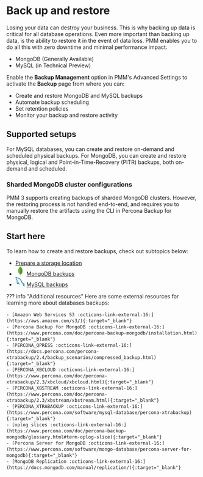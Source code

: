 # Back up and restore

Losing your data can destroy your business. This is why backing up data is critical for all database operations.
Even more important than backing up data, is the ability to restore it in the event of data loss.
PMM enables you to do all this with zero downtime and minimal performance impact.

- MongoDB (Generally Available)
- MySQL (in Technical Preview)

Enable the **Backup Management** option in PMM's Advanced Settings to activate the **Backup** page from where you can: 

- Create and restore MongoDB and MySQL backups 
- Automate backup scheduling
- Set retention policies
- Monitor your backup and restore activity

## Supported setups

For MySQL databases, you can create and restore on-demand and scheduled physical backups. For MongoDB, you can create and restore physical, logical and Point-in-Time-Recovery (PITR) backups, both on-demand and scheduled.

### Sharded MongoDB cluster configurations

PMM 3 supports creating backups of sharded MongoDB clusters. However, the restoring process is not handled end-to-end, and requires you to manually restore the artifacts using the CLI in Percona Backup for MongoDB.


## Start here
To learn how to create and restore backups, check out subtopics below:

- [Prepare a storage location](prepare_storage_location.md)
- ![!](../images/MongoDB_Logo.png)  [MongoDB  backups](mongodb-backup/create_mongo_on_demand.md)
- ![!](../images/mysql_logo.png) [MySQL backups](mysql-backup/create_mysql_backup.md) 


??? info "Additional resources"
    Here are some external resources for learning more about databases backups:

    - [Amazon Web Services S3 :octicons-link-external-16:](https://aws.amazon.com/s3/){:target="_blank"}
    - [Percona Backup for MongoDB :octicons-link-external-16:](https://www.percona.com/doc/percona-backup-mongodb/installation.html){:target="_blank"}
    - [PERCONA_QPRESS :octicons-link-external-16:](https://docs.percona.com/percona-xtrabackup/2.4/backup_scenarios/compressed_backup.html){:target="_blank"}
    - [PERCONA_XBCLOUD :octicons-link-external-16:](https://www.percona.com/doc/percona-xtrabackup/2.3/xbcloud/xbcloud.html){:target="_blank"}
    - [PERCONA_XBSTREAM :octicons-link-external-16:](https://www.percona.com/doc/percona-xtrabackup/2.3/xbstream/xbstream.html){:target="_blank"}
    - [PERCONA_XTRABACKUP :octicons-link-external-16:](https://www.percona.com/software/mysql-database/percona-xtrabackup){:target="_blank"}
    - [oplog slices :octicons-link-external-16:](https://www.percona.com/doc/percona-backup-mongodb/glossary.html#term-oplog-slice){:target="_blank"}
    - [Percona Server for MongoDB :octicons-link-external-16:](https://www.percona.com/software/mongo-database/percona-server-for-mongodb){:target="_blank"}
    - [MongoDB Replication :octicons-link-external-16:](https://docs.mongodb.com/manual/replication/){:target="_blank"}

